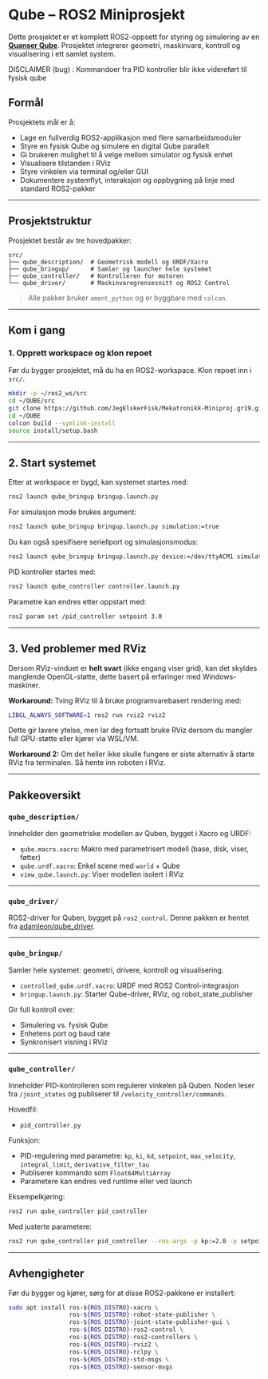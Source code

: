 # Qube – ROS2 Miniprosjekt

Dette prosjektet er et komplett ROS2-oppsett for styring og simulering av en [**Quanser Qube**](https://www.quanser.com/products/qube-servo-2/). Prosjektet integrerer geometri, maskinvare, kontroll og visualisering i ett samlet system.


DISCLAIMER (bug) : Kommandoer fra PID kontroller blir ikke videreført til fysisk qube
## Formål

Prosjektets mål er å:

- Lage en fullverdig ROS2-applikasjon med flere samarbeidsmoduler
- Styre en fysisk Qube og simulere en digital Qube parallelt
- Gi brukeren mulighet til å velge mellom simulator og fysisk enhet
- Visualisere tilstanden i RViz
- Styre vinkelen via terminal og/eller GUI
- Dokumentere systemflyt, interaksjon og oppbygning på linje med standard ROS2-pakker

---

##  Prosjektstruktur

Prosjektet består av tre hovedpakker:

```
src/
├── qube_description/  # Geometrisk modell og URDF/Xacro
├── qube_bringup/      # Samler og launcher hele systemet
├── qube_controller/   # Kontrolleren for motoren
└── qube_driver/       # Maskinvaregrensesnitt og ROS2 Control
```
> Alle pakker bruker `ament_python` og er byggbare med `colcon`.

---

## Kom i gang

### 1. Opprett workspace og klon repoet

Før du bygger prosjektet, må du ha en ROS2-workspace. Klon repoet inn i `src/`.

```bash
mkdir -p ~/ros2_ws/src
cd ~/QUBE/src
git clone https://github.com/JegElskerFisk/Mekatronikk-Miniproj.gr19.git
cd ~/QUBE
colcon build --symlink-install
source install/setup.bash
```

---

## 2. Start systemet

Etter at workspace er bygd, kan systemet startes med:

```bash
ros2 launch qube_bringup bringup.launch.py
```

For simulasjon mode brukes argument:

```bash
ros2 launch qube_bringup bringup.launch.py simulation:=true
```

Du kan også spesifisere seriellport og simulasjonsmodus:

```bash
ros2 launch qube_bringup bringup.launch.py device:=/dev/ttyACM1 simulation:=false
```

PID kontroller startes med:
```bash
ros2 launch qube_controller controller.launch.py
```

Parametre kan endres etter oppstart med:
```bash
ros2 param set /pid_controller setpoint 3.0
```

---

## 3. Ved problemer med RViz

Dersom RViz-vinduet er **helt svart** (ikke engang viser grid), kan det skyldes manglende OpenGL-støtte, dette basert på erfaringer med Windows-maskiner.

**Workaround:** Tving RViz til å bruke programvarebasert rendering med:

```bash
LIBGL_ALWAYS_SOFTWARE=1 ros2 run rviz2 rviz2
```

Dette gir lavere ytelse, men lar deg fortsatt bruke RViz dersom du mangler full GPU-støtte eller kjører via WSL/VM.

**Workaround 2:** Om det heller ikke skulle fungere er siste alternativ å starte RViz fra terminalen. Så hente inn roboten i RViz.

---

## Pakkeoversikt

### `qube_description/`

Inneholder den geometriske modellen av Quben, bygget i Xacro og URDF:

- `qube.macro.xacro`: Makro med parametrisert modell (base, disk, viser, føtter)
- `qube.urdf.xacro`: Enkel scene med `world` + Qube
- `view_qube.launch.py`: Viser modellen isolert i RViz

---

### `qube_driver/`

ROS2-driver for Quben, bygget på `ros2_control`. Denne pakken er hentet fra [adamleon/qube_driver](https://github.com/adamleon/qube_driver).

---

### `qube_bringup/`

Samler hele systemet: geometri, drivere, kontroll og visualisering.

- `controlled_qube.urdf.xacro`: URDF med ROS2 Control-integrasjon
- `bringup.launch.py`: Starter Qube-driver, RViz, og robot_state_publisher

Gir full kontroll over:

- Simulering vs. fysisk Qube
- Enhetens port og baud rate
- Synkronisert visning i RViz

---

### `qube_controller/`

Inneholder PID-kontrolleren som regulerer vinkelen på Quben. Noden leser fra `/joint_states` og publiserer til `/velocity_controller/commands`.

Hovedfil:
- `pid_controller.py`

Funksjon:
- PID-regulering med parametre: `kp`, `ki`, `kd`, `setpoint`, `max_velocity`, `integral_limit`, `derivative_filter_tau`
- Publiserer kommando som `Float64MultiArray`
- Parametere kan endres ved runtime eller ved launch

Eksempelkjøring:
```bash
ros2 run qube_controller pid_controller
```

Med justerte parametere:
```bash
ros2 run qube_controller pid_controller --ros-args -p kp:=2.0 -p setpoint:=1.57
```

---

## Avhengigheter

Før du bygger og kjører, sørg for at disse ROS2-pakkene er installert:

```bash
sudo apt install ros-${ROS_DISTRO}-xacro \
                 ros-${ROS_DISTRO}-robot-state-publisher \
                 ros-${ROS_DISTRO}-joint-state-publisher-gui \
                 ros-${ROS_DISTRO}-ros2-control \
                 ros-${ROS_DISTRO}-ros2-controllers \
                 ros-${ROS_DISTRO}-rviz2 \
                 ros-${ROS_DISTRO}-rclpy \
                 ros-${ROS_DISTRO}-std-msgs \
                 ros-${ROS_DISTRO}-sensor-msgs
```
